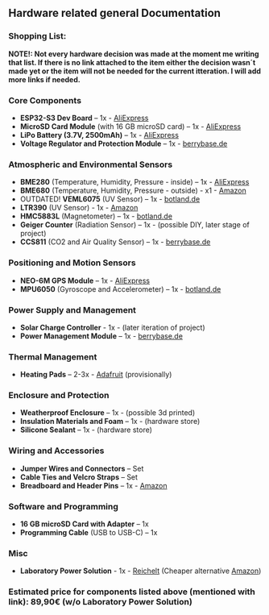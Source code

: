 ## Hardware related general Documentation

### Shopping List:

**NOTE!: Not every hardware decision was made at the moment me writing that list. If there is no link attached to the item either the decision wasn´t made yet or the item will not be needed for the current itteration. I will add more links if needed.**

### **Core Components**
- **ESP32-S3 Dev Board** – 1x - [AliExpress](https://tinyurl.com/ydwav7vj)
- **MicroSD Card Module** (with 16 GB microSD card) – 1x - [AliExpress](https://tinyurl.com/5bh5mu69)
- **LiPo Battery (3.7V, 2500mAh)** – 1x - [AliExpress](https://tinyurl.com/6c6vwx53)
- **Voltage Regulator and Protection Module** – 1x - [berrybase.de](https://tinyurl.com/mr3f82tz)

### **Atmospheric and Environmental Sensors**
- **BME280** (Temperature, Humidity, Pressure - inside) – 1x - [AliExpress](https://tinyurl.com/5d2355uu)
- **BME680** (Temperature, Humidity, Pressure - outside) - x1 - [Amazon](https://tinyurl.com/yc7882nt)
- OUTDATED! **VEML6075** (UV Sensor) – 1x - [botland.de](https://tinyurl.com/3n875zkb)
- **LTR390** (UV Sensor) - 1x - [Amazon](https://tinyurl.com/jz49evyr)
- **HMC5883L** (Magnetometer) – 1x - [botland.de](https://tinyurl.com/u9dxfzah)
- **Geiger Counter** (Radiation Sensor) – 1x - (possible DIY, later stage of project)
- **CCS811** (CO2 and Air Quality Sensor) – 1x - [berrybase.de](https://tinyurl.com/3nzbmwf9)

### **Positioning and Motion Sensors**
- **NEO-6M GPS Module** – 1x - [AliExpress](https://tinyurl.com/3zjcscx5)
- **MPU6050** (Gyroscope and Accelerometer) – 1x - [botland.de](https://tinyurl.com/5n8y7z2f)

### **Power Supply and Management**
- **Solar Charge Controller** - 1x - (later iteration of project)
- **Power Management Module** – 1x - [berrybase.de](https://tinyurl.com/mtynb765)

### **Thermal Management**
- **Heating Pads** – 2-3x - [Adafruit](https://www.adafruit.com/product/1481) (provisionally)

### **Enclosure and Protection**
- **Weatherproof Enclosure** – 1x - (possible 3d printed)
- **Insulation Materials and Foam** – 1x - (hardware store)
- **Silicone Sealant** – 1x - (hardware store)

### **Wiring and Accessories**
- **Jumper Wires and Connectors** – Set 
- **Cable Ties and Velcro Straps** – Set 
- **Breadboard and Header Pins** – 1x - [Amazon](https://tinyurl.com/yndfab6x)

### **Software and Programming**
- **16 GB microSD Card with Adapter** – 1x 
- **Programming Cable** (USB to USB-C) – 1x 

### **Misc**
- **Laboratory Power Solution** - 1x - [Reichelt](https://tinyurl.com/3tfyv2jr) (Cheaper alternative [Amazon](https://tinyurl.com/mr3e3r4n))

### Estimated price for components listed above (mentioned with link): 89,90€ (w/o Laboratory Power Solution)
